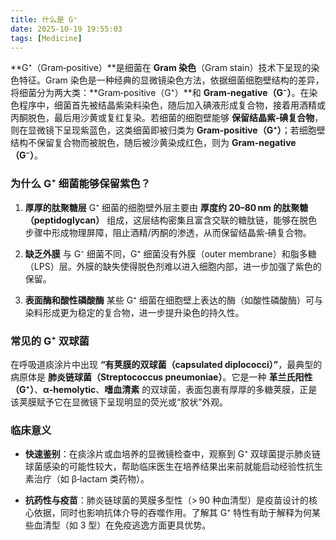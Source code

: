 ```yaml
---
title: 什么是 G⁺
date: 2025-10-19 19:55:03
tags: [Medicine]
---
```


**G⁺（Gram‑positive）**是细菌在 **Gram 染色**（Gram stain）技术下呈现的染色特征。Gram 染色是一种经典的显微镜染色方法，依据细菌细胞壁结构的差异，将细菌分为两大类：**Gram‑positive（G⁺）**和 **Gram‑negative（G⁻）**。在染色程序中，细菌首先被结晶紫染料染色，随后加入碘液形成复合物，接着用酒精或丙酮脱色，最后用沙黄或复红复染。若细菌的细胞壁能够 **保留结晶紫‑碘复合物**，则在显微镜下呈现紫蓝色，这类细菌即被归类为 **Gram‑positive（G⁺）**；若细胞壁结构不保留复合物而被脱色，随后被沙黄染成红色，则为 **Gram‑negative（G⁻）**。

### 为什么 G⁺ 细菌能够保留紫色？

1. **厚厚的肽聚糖层**
   G⁺ 细菌的细胞壁外层主要由 **厚度约 20–80 nm 的肽聚糖（peptidoglycan）** 组成，这层结构密集且富含交联的糖肽链，能够在脱色步骤中形成物理屏障，阻止酒精/丙酮的渗透，从而保留结晶紫‑碘复合物。

2. **缺乏外膜**
   与 G⁻ 细菌不同，G⁺ 细菌没有外膜（outer membrane）和脂多糖（LPS）层。外膜的缺失使得脱色剂难以进入细胞内部，进一步加强了紫色的保留。

3. **表面酶和酸性磷酸酶**
   某些 G⁺ 细菌在细胞壁上表达的酶（如酸性磷酸酶）可与染料形成更为稳定的复合物，进一步提升染色的持久性。

### 常见的 G⁺ 双球菌

在呼吸道痰涂片中出现 **“有荚膜的双球菌（capsulated diplococci）”**，最典型的病原体是 **肺炎链球菌（Streptococcus pneumoniae）**。它是一种 **革兰氏阳性（G⁺）**、**α‑hemolytic**、**嗜血清素** 的双球菌，表面包裹有厚厚的多糖荚膜，正是该荚膜赋予它在显微镜下呈现明显的荧光或“胶状”外观。

### 临床意义

- **快速鉴别**：在痰涂片或血培养的显微镜检查中，观察到 G⁺ 双球菌提示肺炎链球菌感染的可能性较大，帮助临床医生在培养结果出来前就能启动经验性抗生素治疗（如 β‑lactam 类药物）。

- **抗药性与疫苗**：肺炎链球菌的荚膜多型性（> 90 种血清型）是疫苗设计的核心依据，同时也影响抗体介导的吞噬作用。了解其 G⁺ 特性有助于解释为何某些血清型（如 3 型）在免疫逃逸方面更具优势。
